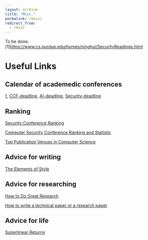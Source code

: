 ```yaml
---
layout: archive
title: "Misc."
permalink: /misc/
redirect_from:
  - /misc
---
```


To be done.
[1]https://www.cs.purdue.edu/homes/ninghui/SecurityReadings.html

# Useful Links

## Calendar of academedic conferences
[1](http://www.wikicfp.com/cfp/), [CCF-deadline](https://ccfddl.github.io/), [AI-deadline](https://aideadlin.es/?sub=ML,CV,CG,NLP,RO,SP,DM), [Security-deadline](https://sec-deadlines.github.io/)

## Ranking
[Security Conference Ranking](http://jianying.space/conference-ranking.html)

[Computer Security Conference Ranking and Statistic](https://people.engr.tamu.edu/guofei/sec_conf_stat.htm)

[Top Publication Venues in Computer Science](https://www.cs.cornell.edu/andru/csconf.html)

## Advice for writing
[The Elements of Style](https://github.com/NY1024/personal-backup/blob/master/elos.pdf)

## Advice for researching
[How to Do Great Research](https://greatresearch.org/2013/10/11/storytelling-101-writing-tips-for-academics/)

[How to write a technical paper or a research paper](https://homes.cs.washington.edu/~mernst/advice/write-technical-paper.html)

## Advice for life
[Superlinear Returns](https://paulgraham.com/superlinear.html)
